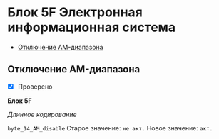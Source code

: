 # Блок 5F Электронная информационная система
* [Отключение AM-диапазона](#отключение-am-диапазона)

## Отключение AM-диапазона
- [x] Проверено

**Блок 5F**

*Длинное кодирование*

`byte_14_AM_disable` Старое значение: `не акт.` Новое значение: `акт.`
